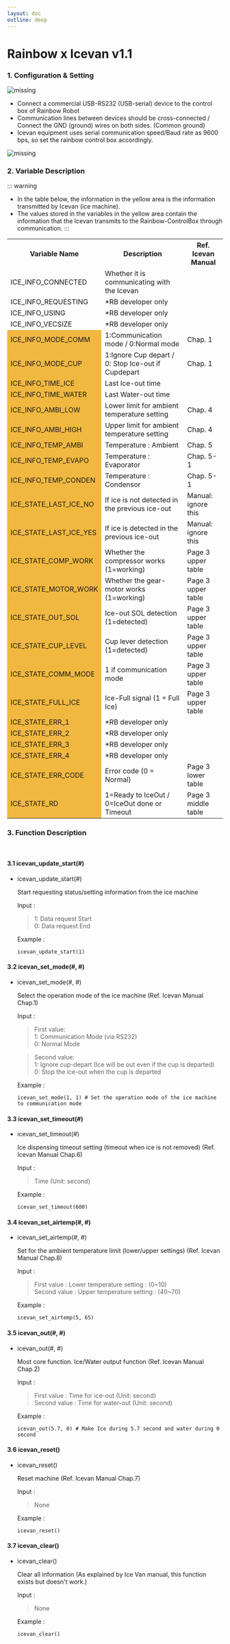 ```yaml
---
layout: doc
outline: deep
---
```


# Rainbow x Icevan v1.1

### 1. Configuration & Setting

![missing](/technical_docs/common/device_icevan/1-1.png)

- Connect a commercial USB-RS232 (USB-serial) device to the control box of Rainbow Robot
- Communication lines between devices should be cross-connected / Connect the GND (ground) wires on both sides. (Common ground)
- Icevan equipment uses serial communication speed/Baud rate as 9600 bps, so set the rainbow control box accordingly.

![missing](/technical_docs/common/device_icevan/1-2.png)

### 2. Variable Description

::: warning

- In the table below, the information in the yellow area is the information transmitted by Icevan (ice machine).
- The values stored in the variables in the yellow area contain the information that the Icevan transmits to the Rainbow-ControlBox through communication.
  :::

<table class="th-align">
    <tr>
        <th>Variable Name</th>
        <th>Description</th>
        <th>Ref. Icevan Manual</th>
    </tr>
    <tr>
        <td class="bg-none">ICE_INFO_CONNECTED</td>
        <td>Whether it is communicating with the Icevan</td>
        <td></td>
    </tr>
    <tr>
        <td class="bg-none">ICE_INFO_REQUESTING</td>
        <td>*RB developer only</td>
        <td></td>
    </tr>
    <tr>
        <td class="bg-none">ICE_INFO_USING</td>
        <td>*RB developer only</td>
        <td></td>
    </tr>
    <tr>
        <td class="bg-none">ICE_INFO_VECSIZE</td>
        <td>*RB developer only</td>
        <td></td>
    </tr>
    <tr>
        <td>ICE_INFO_MODE_COMM</td>
        <td>1:Communication mode / 0:Normal mode</td>
        <td>Chap. 1</td>
    </tr>
    <tr>
        <td>ICE_INFO_MODE_CUP</td>
        <td>1:Ignore Cup depart / 0: Stop Ice-out if Cupdepart</td>
        <td>Chap. 1</td>
    </tr>
    <tr>
        <td>ICE_INFO_TIME_ICE</td>
        <td>Last Ice-out time</td>
        <td></td>
    </tr>
    <tr>
        <td>ICE_INFO_TIME_WATER</td>
        <td>Last Water-out time</td>
        <td></td>
    </tr>
    <tr>
        <td>ICE_INFO_AMBI_LOW</td>
        <td>Lower limit for ambient temperature setting</td>
        <td>Chap. 4</td>
    </tr>
    <tr>
        <td>ICE_INFO_AMBI_HIGH</td>
        <td>Upper limit for ambient temperature setting</td>
        <td>Chap. 4</td>
    </tr>
    <tr>
        <td>ICE_INFO_TEMP_AMBI</td>
        <td>Temperature : Ambient</td>
        <td>Chap. 5</td>
    </tr>
    <tr>
        <td>ICE_INFO_TEMP_EVAPO</td>
        <td>Temperature : Evaporator</td>
        <td>Chap. 5-1</td>
    </tr>
    <tr>
        <td>ICE_INFO_TEMP_CONDEN</td>
        <td>Temperature : Condensor</td>
        <td>Chap. 5-1</td>
    </tr>
    <tr>
        <td>ICE_STATE_LAST_ICE_NO</td>
        <td>If ice is not detected in the previous ice-out</td>
        <td>Manual: ignore this</td>
    </tr>
    <tr>
        <td>ICE_STATE_LAST_ICE_YES</td>
        <td>If ice is detected in the previous ice-out</td>
        <td>Manual: ignore this</td>
    </tr>
    <tr>
        <td>ICE_STATE_COMP_WORK</td>
        <td>Whether the compressor works (1=working)</td>
        <td>Page 3 upper table</td>
    </tr>
    <tr>
        <td>ICE_STATE_MOTOR_WORK</td>
        <td>Whether the gear-motor works (1=working)</td>
        <td>Page 3 upper table</td>
    </tr>
    <tr>
        <td>ICE_STATE_OUT_SOL</td>
        <td>Ice-out SOL detection (1=detected)</td>
        <td>Page 3 upper table</td>
    </tr>
    <tr>
        <td>ICE_STATE_CUP_LEVEL</td>
        <td>Cup lever detection (1=detected)</td>
        <td>Page 3 upper table</td>
    </tr>
    <tr>
        <td>ICE_STATE_COMM_MODE</td>
        <td>1 if communication mode</td>
        <td>Page 3 upper table</td>
    </tr>
    <tr>
        <td>ICE_STATE_FULL_ICE</td>
        <td>Ice-Full signal (1 = Full Ice)</td>
        <td>Page 3 upper table</td>
    </tr>
    <tr>
        <td>ICE_STATE_ERR_1</td>
        <td>*RB developer only</td>
        <td></td>
    </tr>
    <tr>
        <td>ICE_STATE_ERR_2</td>
        <td>*RB developer only</td>
        <td></td>
    </tr>
    <tr>
        <td>ICE_STATE_ERR_3</td>
        <td>*RB developer only</td>
        <td></td>
    </tr>
    <tr>
        <td>ICE_STATE_ERR_4</td>
        <td>*RB developer only</td>
        <td></td>
    </tr>
    <tr>
        <td>ICE_STATE_ERR_CODE</td>
        <td>Error code (0 = Normal)</td>
        <td>Page 3 lower table</td>
    </tr>
    <tr>
        <td>ICE_STATE_RD</td>
        <td>1=Ready to IceOut / 0=IceOut done or Timeout</td>
        <td>Page 3 middle table</td>
    </tr>
</table>

### 3. Function Description

<br>

#### 3.1 icevan_update_start(#)

- icevan_update_start(#)<br>

  Start requesting status/setting information from the ice machine

  Input :

  > 1: Data request Start<br>
  > 0: Data request End

  Example :

  ```
  icevan_update_start(1)
  ```

#### 3.2 icevan_set_mode(#, #)

- icevan_set_mode(#, #)<br>

  Select the operation mode of the ice machine (Ref. Icevan Manual Chap.1)

  Input :

  > First value:<br>
  > 1: Communication Mode (via RS232)<br>
  > 0: Normal Mode

  > Second value:<br>
  > 1: Ignore cup-depart (Ice will be out even if the cup is departed)<br>
  > 0: Stop the ice-out when the cup is departed

  Example :

  ```
  icevan_set_mode(1, 1) # Set the operation mode of the ice machine to communication mode
  ```

#### 3.3 icevan_set_timeout(#)

- icevan_set_timeout(#)<br>

  Ice dispensing timeout setting (timeout when ice is not removed) (Ref. Icevan Manual Chap.6)

  Input :

  > Time (Unit: second)

  Example :

  ```
  icevan_set_timeout(600)
  ```

#### 3.4 icevan_set_airtemp(#, #)

- icevan_set_airtemp(#, #)<br>

  Set for the ambient temperature limit (lower/upper settings) (Ref. Icevan Manual Chap.8)

  Input :

  > First value : Lower temperature setting : (0~10)<br>
  > Second value : Upper temperature setting : (40~70)

  Example :

  ```
  icevan_set_airtemp(5, 65)
  ```

#### 3.5 icevan_out(#, #)

- icevan_out(#, #)<br>

  Most core function. Ice/Water output function (Ref. Icevan Manual Chap.2)

  Input :

  > First value : Time for ice-out (Unit: second)<br>
  > Second value : Time for water-out (Unit: second)

  Example :

  ```
  icevan_out(5.7, 0) # Make Ice during 5.7 second and water during 0 second
  ```

#### 3.6 icevan_reset()

- icevan_reset()<br>

  Reset machine (Ref. Icevan Manual Chap.7)

  Input :

  > None

  Example :

  ```
  icevan_reset()
  ```

#### 3.7 icevan_clear()

- icevan_clear()<br>

  Clear all information (As explained by Ice Van manual, this function exists but doesn't work.)

  Input :

  > None

  Example :

  ```
  icevan_clear()
  ```

<style scoped>
tr > td:first-child:not(.bg-none) {
  background-color: #f1b840;
}
</style>
